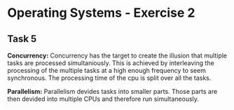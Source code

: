 # Operating Systems - Exercise 2
## Task 5
**Concurrency:**
Concurrency has the target to create the illusion that multiple tasks are processed simultaniously.
This is achieved by interleaving the processing of the multiple tasks at a high enough frequency to seem synchronous.
The processing time of the cpu is split over all the tasks.

**Parallelism:**
Parallelism devides tasks into smaller parts.
Those parts are then devided into multiple CPUs and therefore run simultaneously.

